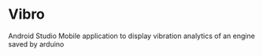 # Vibro
Android Studio Mobile application to display vibration analytics of an engine saved by arduino

